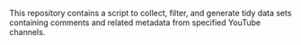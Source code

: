 This repository contains a script to collect, filter, and generate tidy data sets containing comments and related metadata from specified YouTube channels.
